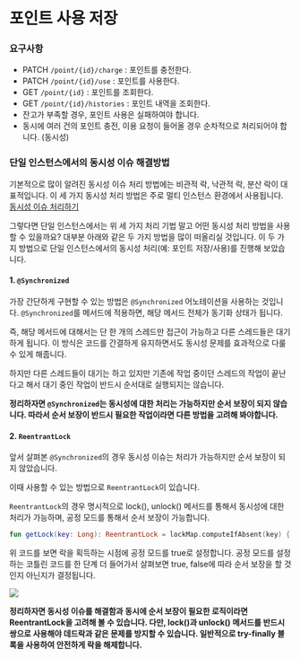 # 포인트 사용 저장

### 요구사항

- PATCH  `/point/{id}/charge` : 포인트를 충전한다.
- PATCH `/point/{id}/use` : 포인트를 사용한다.
- GET `/point/{id}` : 포인트를 조회한다.
- GET `/point/{id}/histories` : 포인트 내역을 조회한다.
- 잔고가 부족할 경우, 포인트 사용은 실패하여야 합니다.
- 동시에 여러 건의 포인트 충전, 이용 요청이 들어올 경우 순차적으로 처리되어야 합니다. (동시성)

### 단일 인스턴스에서의 동시성 이슈 해결방법

기본적으로 많이 알려진 동시성 이슈 처리 방법에는 비관적 락, 낙관적 락, 분산 락이 대표적입니다.
이 세 가지 동시성 처리 방법은 주로 멀티 인스턴스 환경에서 사용됩니다. [동시성 이슈 처리하기](https://github.com/ByeonJuHwan/Concert-Ticketing/blob/main/docs/synchronicity.md)

그렇다면 단일 인스턴스에서는 위 세 가지 처리 기법 말고 어떤 동시성 처리 방법을 사용할 수 있을까요?
대부분 아래와 같은 두 가지 방법을 많이 떠올리실 것입니다. 이 두 가지 방법으로 단일 인스턴스에서의 
동시성 처리(예: 포인트 저장/사용)를 진행해 보았습니다.

#### 1. `@Synchronized`

가장 간단하게 구현할 수 있는 방법은 `@Synchronized` 어노테이션을 사용하는 것입니다.
`@Synchronized`를 메서드에 적용하면, 해당 메서드 전체가 동기화 상태가 됩니다.

즉, 해당 메서드에 대해서는 단 한 개의 스레드만 접근이 가능하고 다른 스레드들은 대기하게 됩니다.
이 방식은 코드를 간결하게 유지하면서도 동시성 문제를 효과적으로 다룰 수 있게 해줍니다.

하지만 다른 스레드들이 대기는 하고 있지만 기존에 작업 중이던 스레드의 작업이 끝난다고 해서 대기 중인 작업이
반드시 순서대로 실행되지는 않습니다.

**정리하자면 `@Synchronized`는 동시성에 대한 처리는 가능하지만 순서 보장이 되지 않습니다. 
따라서 순서 보장이 반드시 필요한 작업이라면 다른 방법을 고려해 봐야합니다.**

#### 2. `ReentrantLock` 

앞서 살펴본 `@Synchronized`의 경우 동시성 이슈는 처리가 가능하지만 순서 보장이 되지 않았습니다.

이때 사용할 수 있는 방법으로 `ReentrantLock`이 있습니다.

`ReentrantLock`의 경우 명시적으로 lock(), unlock() 메서드를 통해서 동시성에 대한 처리가 가능하며,
공정 모드를 통해서 순서 보장이 가능합니다.

```kotlin
fun getLock(key: Long): ReentrantLock = lockMap.computeIfAbsent(key) { ReentrantLock(true) }
```

위 코드를 보면 락을 획득하는 시점에 공정 모드를 true로 설정합니다. 공정 모드를 설정하는 코틀린 코드를
한 단계 더 들어가서 살펴보면 true, false에 따라 순서 보장을 할 것인지 아닌지가 결정됩니다.

![](https://velog.velcdn.com/images/asdcz11/post/5aa20c9e-7ec4-4383-8c17-884852aaafee/image.png)

**정리하자면 동시성 이슈를 해결함과 동시에 순서 보장이 필요한 로직이라면 ReentrantLock을 고려해 볼 수 있습니다.
다만, lock()과 unlock() 메서드를 반드시 쌍으로 사용해야 데드락과 같은 문제를 방지할 수 있습니다.
일반적으로 try-finally 블록을 사용하여 안전하게 락을 해제합니다.**
